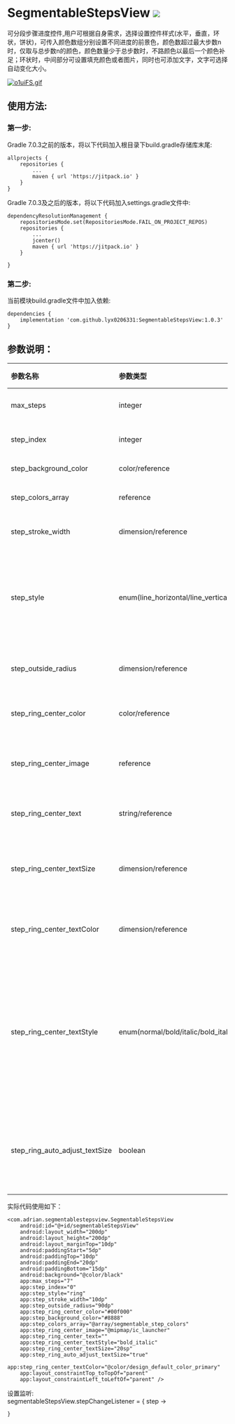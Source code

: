 # SegmentableStepsView  [![](https://jitpack.io/v/lyx0206331/SegmentableStepsView.svg)](https://jitpack.io/#lyx0206331/SegmentableStepsView)

可分段步骤进度控件,用户可根据自身需求，选择设置控件样式(水平，垂直，环状，饼状)，可传入颜色数组分别设置不同进度的前景色，颜色数超过最大步数n时，仅取与总步数n的颜色，颜色数量少于总步数时，不路颜色以最后一个颜色补足；环状时，中间部分可设置填充颜色或者图片，同时也可添加文字，文字可选择自动变化大小。

[![o1uiFS.gif](https://z3.ax1x.com/2021/11/30/o1uiFS.gif)](https://imgtu.com/i/o1uiFS)

## 使用方法:

### 第一步:
Gradle 7.0.3之前的版本，将以下代码加入根目录下build.gradle存储库末尾:

	allprojects {
		repositories {
			...
			maven { url 'https://jitpack.io' }
		}
	}

Gradle 7.0.3及之后的版本，将以下代码加入settings.gradle文件中:

	dependencyResolutionManagement {
		repositoriesMode.set(RepositoriesMode.FAIL_ON_PROJECT_REPOS)
		repositories {
    		...
    		jcenter()
    		maven { url 'https://jitpack.io' }
		}

	}

### 第二步:
当前模块build.gradle文件中加入依赖:

	dependencies {
        implementation 'com.github.lyx0206331:SegmentableStepsView:1.0.3'
	}

## 参数说明：
| 参数名称  | 参数类型 | 参数说明  |
|:----------|:----------|:----------|
| max_steps    | integer    | 最大步骤数    |
| step_index    | integer    | 当前步骤数    |
| step_background_color    | color/reference    | 背景色    |
| step_colors_array    | reference    | 前景色数组    |
| step_stroke_width    | dimension/reference    | 进度条宽度    |
| step_style    | enum(line_horizontal/line_vertical/ring/circle)    | 样式(水平，垂直，环状，饼状)    |
| step_outside_radius    | dimension/reference    | 环状时外环半径    |
| step_ring_center_color    | color/reference    | 环状时中间填充色    |
| step_ring_center_image    | reference    | 环状时中间填充图片    |
| step_ring_center_text    | string/reference    | 环状时中间文本    |
| step_ring_center_textSize    | dimension/reference    | 环状时中间文本字体大小    |
| step_ring_center_textColor    | dimension/reference    | 环状时中间文本颜色    |
| step_ring_center_textStyle    | enum(normal/bold/italic/bold_italic)    | 环状时中间文本样式(常规/加粗/斜体/加粗斜体)    |
| step_ring_auto_adjust_textSize    | boolean    | 环状时是否自动调节中间文本大小    |


实际代码使用如下：

	<com.adrian.segmentablestepsview.SegmentableStepsView
        android:id="@+id/segmentableStepsView"
        android:layout_width="200dp"
        android:layout_height="200dp"
        android:layout_marginTop="10dp"
        android:paddingStart="5dp"
        android:paddingTop="10dp"
        android:paddingEnd="20dp"
        android:paddingBottom="15dp"
        android:background="@color/black"
        app:max_steps="7"
        app:step_index="0"
        app:step_style="ring"
        app:step_stroke_width="10dp"
        app:step_outside_radius="90dp"
        app:step_ring_center_color="#00f000"
        app:step_background_color="#8888"
        app:step_colors_array="@array/segmentable_step_colors"
        app:step_ring_center_image="@mipmap/ic_launcher"
        app:step_ring_center_text=""
        app:step_ring_center_textStyle="bold_italic"
        app:step_ring_center_textSize="20sp"
        app:step_ring_auto_adjust_textSize="true"
        app:step_ring_center_textColor="@color/design_default_color_primary"
        app:layout_constraintTop_toTopOf="parent"
        app:layout_constraintLeft_toLeftOf="parent" />


设置监听:  
	segmentableStepsView.stepChangeListener = { step ->
		
	}




